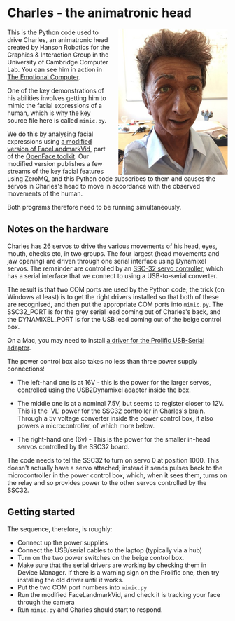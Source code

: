 # Charles - the animatronic head

<img src="charles.jpg" width="250" style="width: 250px; float:right; margin-left:20px;">

This is the Python code used to drive Charles, an animatronic head created by Hanson Robotics for the Graphics & Interaction Group in the University of Cambridge Computer Lab.  You can see him in action in [The Emotional Computer](http://www.sms.cam.ac.uk/media/1086225).

One of the key demonstrations of his abilities involves getting him to mimic the facial expressions of a human, which is why the key source file here is called `mimic.py`.  

We do this by analysing facial expressions using [a modified version of FaceLandmarkVid](https://github.com/daviesian/OpenFace/tree/master/exe/FaceLandmarkVid), part of the [OpenFace toolkit](https://github.com/TadasBaltrusaitis/OpenFace).  Our modified version publishes a few streams of the key facial features using ZeroMQ, and this Python code subscribes to them and causes the servos in Charles's head to move in accordance with the observed movements of the human.

Both programs therefore need to be running simultaneously.

##  Notes on the hardware

Charles has 26 servos to drive the various movements of his head, eyes, mouth, cheeks etc, in two groups.  The four largest (head movements and jaw opening) are driven through one serial interface using Dynamixel servos.  The remainder are controlled by an [SSC-32 servo controller](http://www.lynxmotion.com/p-395-ssc-32-servo-controller.aspx), which has a serial interface that we connect to using a USB-to-serial converter.

The result is that two COM ports are used by the Python code; the trick (on Windows at least) is to get the right drivers installed so that both of these are recognised, and then put the appropriate COM ports into `mimic.py`.  The SSC32_PORT is for the grey serial lead coming out of Charles's back, and the DYNAMIXEL_PORT is for the USB lead coming out of the beige control box.

On a Mac, you may need to install [a driver for the Prolific USB-Serial adapter](http://www.prolific.com.tw/US/ShowProduct.aspx?p_id=229&pcid=41).

The power control box also takes no less than three power supply connections! 

* The left-hand one is at 16V - this is the power for the larger servos, controlled using the USB2Dynamixel adapter inside the box.

* The middle one is at a nominal 7.5V, but seems to register closer to 12V. This is the 'VL' power for the SSC32 controller in Charles's brain. 
  Through a 5v voltage converter inside the power control box, it also powers a microcontroller, of which more below.

* The right-hand one (6v) - This is the power for the smaller in-head servos controlled by the SSC32 board.

The code needs to tel the SSC32 to turn on servo 0 at position 1000.  This doesn't actually have a servo attached; instead it sends pulses back to the microcontroller in the power control box, which, when it sees them, turns on the relay and so provides power to the other servos controlled by the SSC32.

## Getting started

The sequence, therefore, is roughly:

* Connect up the power supplies
* Connect the USB/serial cables to the laptop (typically via a hub)
* Turn on the two power switches on the beige control box.
* Make sure that the serial drivers are working by checking them in Device Manager.  If there is a warning sign on the Prolific one, then try installing the old driver until it works.
* Put the two COM port numbers into `mimic.py`
* Run the modified FaceLandmarkVid, and check it is tracking your face through the camera
* Run `mimic.py` and Charles should start to respond.
